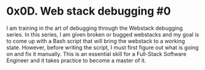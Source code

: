 # 0x0D. Web stack debugging #0

I am training in the art of debugging through the Webstack debugging series. In this series, I am given broken or bugged webstacks and my goal is to come up with a Bash script that will bring the webstack to a working state. However, before writing the script, I must first figure out what is going on and fix it manually. This is an essential skill for a Full-Stack Software Engineer and it takes practice to become a master of it.
